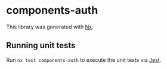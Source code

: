 # components-auth

This library was generated with [Nx](https://nx.dev).

## Running unit tests

Run `nx test components-auth` to execute the unit tests via [Jest](https://jestjs.io).
